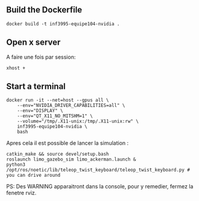 ## Build the Dockerfile
```
docker build -t inf3995-equipe104-nvidia .
```

## Open x server
A faire une fois par session:
```
xhost +
```

## Start a terminal
```
docker run -it --net=host --gpus all \
    --env="NVIDIA_DRIVER_CAPABILITIES=all" \
    --env="DISPLAY" \
    --env="QT_X11_NO_MITSHM=1" \
    --volume="/tmp/.X11-unix:/tmp/.X11-unix:rw" \
    inf3995-equipe104-nvidia \
    bash
```

Apres cela il est possible de lancer la simulation :
```
catkin_make && source devel/setup.bash
roslaunch limo_gazebo_sim limo_ackerman.launch &
python3 /opt/ros/noetic/lib/teleop_twist_keyboard/teleop_twist_keyboard.py # you can drive around
```
PS: Des WARNING apparaitront dans la console, pour y remedier, fermez la fenetre rviz.

